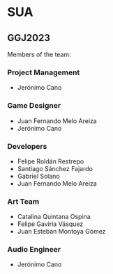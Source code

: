 # SUA

## GGJ2023

Members of the team:

### Project Management
- Jerónimo Cano

### Game Designer
- Juan Fernando Melo Areiza
- Jerónimo Cano

### Developers
- Felipe Roldán Restrepo
- Santiago Sánchez Fajardo
- Gabriel Solano
- Juan Fernando Melo Areiza

### Art Team
- Catalina Quintana Ospina
- Felipe Gaviria Vásquez
- Juan Esteban Montoya Gómez

### Audio Engineer
- Jerónimo Cano
